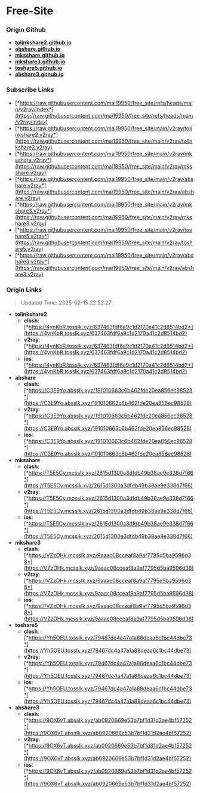 # Free-Site

### Origin Github

- [**tolinkshare2.github.io**](https://github.com/tolinkshare2/tolinkshare2.github.io)
- [**abshare.github.io**](https://github.com/abshare/abshare.github.io)
- [**mksshare.github.io**](https://github.com/mksshare/mksshare.github.io)
- [**mkshare3.github.io**](https://github.com/mkshare3/mkshare3.github.io)
- [**toshare5.github.io**](https://github.com/toshare5/toshare5.github.io)
- [**abshare3.github.io**](https://github.com/abshare3/abshare3.github.io)

### Subscribe Links

- [*https://raw.githubusercontent.com/mai19950/free_site/refs/heads/main/v2ray/index*](https://raw.githubusercontent.com/mai19950/free_site/refs/heads/main/v2ray/index)
- [*https://raw.githubusercontent.com/mai19950/free_site/main/v2ray/tolinkshare2.v2ray*](https://raw.githubusercontent.com/mai19950/free_site/main/v2ray/tolinkshare2.v2ray)
- [*https://raw.githubusercontent.com/mai19950/free_site/main/v2ray/mksshare.v2ray*](https://raw.githubusercontent.com/mai19950/free_site/main/v2ray/mksshare.v2ray)
- [*https://raw.githubusercontent.com/mai19950/free_site/main/v2ray/abshare.v2ray*](https://raw.githubusercontent.com/mai19950/free_site/main/v2ray/abshare.v2ray)
- [*https://raw.githubusercontent.com/mai19950/free_site/main/v2ray/mkshare3.v2ray*](https://raw.githubusercontent.com/mai19950/free_site/main/v2ray/mkshare3.v2ray)
- [*https://raw.githubusercontent.com/mai19950/free_site/main/v2ray/toshare5.v2ray*](https://raw.githubusercontent.com/mai19950/free_site/main/v2ray/toshare5.v2ray)
- [*https://raw.githubusercontent.com/mai19950/free_site/main/v2ray/abshare3.v2ray*](https://raw.githubusercontent.com/mai19950/free_site/main/v2ray/abshare3.v2ray)

### Origin Links

> Updated Time: 2025-02-15 22:52:27

- **tolinkshare2**
  - **clash**: [*https://4ynKbR.tosslk.xyz/637463fdf6a9c1d2170a41c2d8514bd2*](https://4ynKbR.tosslk.xyz/637463fdf6a9c1d2170a41c2d8514bd2)
  - **v2ray**: [*https://4ynKbR.tosslk.xyz/637463fdf6a9c1d2170a41c2d8514bd2*](https://4ynKbR.tosslk.xyz/637463fdf6a9c1d2170a41c2d8514bd2)
  - **ios**: [*https://4ynKbR.tosslk.xyz/637463fdf6a9c1d2170a41c2d8514bd2*](https://4ynKbR.tosslk.xyz/637463fdf6a9c1d2170a41c2d8514bd2)
- **abshare**
  - **clash**: [*https://C3E9Yo.absslk.xyz/191010663c6b462fde20ea856ec98528*](https://C3E9Yo.absslk.xyz/191010663c6b462fde20ea856ec98528)
  - **v2ray**: [*https://C3E9Yo.absslk.xyz/191010663c6b462fde20ea856ec98528*](https://C3E9Yo.absslk.xyz/191010663c6b462fde20ea856ec98528)
  - **ios**: [*https://C3E9Yo.absslk.xyz/191010663c6b462fde20ea856ec98528*](https://C3E9Yo.absslk.xyz/191010663c6b462fde20ea856ec98528)
- **mksshare**
  - **clash**: [*https://T5E5Cy.mcsslk.xyz/2615d1300a3dfdb49b38ae9e338d7f66*](https://T5E5Cy.mcsslk.xyz/2615d1300a3dfdb49b38ae9e338d7f66)
  - **v2ray**: [*https://T5E5Cy.mcsslk.xyz/2615d1300a3dfdb49b38ae9e338d7f66*](https://T5E5Cy.mcsslk.xyz/2615d1300a3dfdb49b38ae9e338d7f66)
  - **ios**: [*https://T5E5Cy.mcsslk.xyz/2615d1300a3dfdb49b38ae9e338d7f66*](https://T5E5Cy.mcsslk.xyz/2615d1300a3dfdb49b38ae9e338d7f66)
- **mkshare3**
  - **clash**: [*https://VZzDHk.mcsslk.xyz/9aaac08cceaf8a9af7795d5ba9596d38*](https://VZzDHk.mcsslk.xyz/9aaac08cceaf8a9af7795d5ba9596d38)
  - **v2ray**: [*https://VZzDHk.mcsslk.xyz/9aaac08cceaf8a9af7795d5ba9596d38*](https://VZzDHk.mcsslk.xyz/9aaac08cceaf8a9af7795d5ba9596d38)
  - **ios**: [*https://VZzDHk.mcsslk.xyz/9aaac08cceaf8a9af7795d5ba9596d38*](https://VZzDHk.mcsslk.xyz/9aaac08cceaf8a9af7795d5ba9596d38)
- **toshare5**
  - **clash**: [*https://Yh5OEU.tosslk.xyz/79467dc4a47a1a88deaa6c1bc44dbe73*](https://Yh5OEU.tosslk.xyz/79467dc4a47a1a88deaa6c1bc44dbe73)
  - **v2ray**: [*https://Yh5OEU.tosslk.xyz/79467dc4a47a1a88deaa6c1bc44dbe73*](https://Yh5OEU.tosslk.xyz/79467dc4a47a1a88deaa6c1bc44dbe73)
  - **ios**: [*https://Yh5OEU.tosslk.xyz/79467dc4a47a1a88deaa6c1bc44dbe73*](https://Yh5OEU.tosslk.xyz/79467dc4a47a1a88deaa6c1bc44dbe73)
- **abshare3**
  - **clash**: [*https://9OX6vT.absslk.xyz/ab0920669e53b7bf1d31d2ae4bf57252*](https://9OX6vT.absslk.xyz/ab0920669e53b7bf1d31d2ae4bf57252)
  - **v2ray**: [*https://9OX6vT.absslk.xyz/ab0920669e53b7bf1d31d2ae4bf57252*](https://9OX6vT.absslk.xyz/ab0920669e53b7bf1d31d2ae4bf57252)
  - **ios**: [*https://9OX6vT.absslk.xyz/ab0920669e53b7bf1d31d2ae4bf57252*](https://9OX6vT.absslk.xyz/ab0920669e53b7bf1d31d2ae4bf57252)
